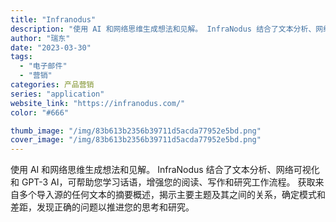 ```yaml
---
title: "Infranodus"
description: "使用 AI 和网络思维生成想法和见解。 InfraNodus 结合了文本分析、网络可视化和 GPT-3 AI，可帮助您学"
author: "瑞东"
date: "2023-03-30"
tags:
  - "电子邮件"
  - "营销"
categories: 产品营销
series: "application"
website_link: "https://infranodus.com/"
color: "#666"

thumb_image: "/img/83b613b2356b39711d5acda77952e5bd.png"
cover_image: "/img/83b613b2356b39711d5acda77952e5bd.png"
---
```


使用 AI 和网络思维生成想法和见解。 InfraNodus 结合了文本分析、网络可视化和 GPT-3 AI，可帮助您学习话语，增强您的阅读、写作和研究工作流程。 获取来自多个导入源的任何文本的摘要概述，揭示主要主题及其之间的关系，确定模式和差距，发现正确的问题以推进您的思考和研究。 